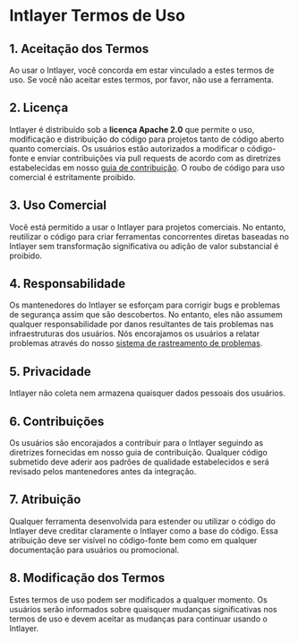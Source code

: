 # Intlayer Termos de Uso

## 1. Aceitação dos Termos

Ao usar o Intlayer, você concorda em estar vinculado a estes termos de uso. Se você não aceitar estes termos, por favor, não use a ferramenta.

## 2. Licença

Intlayer é distribuído sob a **licença Apache 2.0** que permite o uso, modificação e distribuição do código para projetos tanto de código aberto quanto comerciais. Os usuários estão autorizados a modificar o código-fonte e enviar contribuições via pull requests de acordo com as diretrizes estabelecidas em nosso [guia de contribuição](https://github.com/aymericzip/intlayer/blob/main/docs/pt/CONTRIBUTING.md). O roubo de código para uso comercial é estritamente proibido.

## 3. Uso Comercial

Você está permitido a usar o Intlayer para projetos comerciais. No entanto, reutilizar o código para criar ferramentas concorrentes diretas baseadas no Intlayer sem transformação significativa ou adição de valor substancial é proibido.

## 4. Responsabilidade

Os mantenedores do Intlayer se esforçam para corrigir bugs e problemas de segurança assim que são descobertos. No entanto, eles não assumem qualquer responsabilidade por danos resultantes de tais problemas nas infraestruturas dos usuários. Nós encorajamos os usuários a relatar problemas através do nosso [sistema de rastreamento de problemas](https://github.com/aymericzip/intlayer/issues).

## 5. Privacidade

Intlayer não coleta nem armazena quaisquer dados pessoais dos usuários.

## 6. Contribuições

Os usuários são encorajados a contribuir para o Intlayer seguindo as diretrizes fornecidas em nosso guia de contribuição. Qualquer código submetido deve aderir aos padrões de qualidade estabelecidos e será revisado pelos mantenedores antes da integração.

## 7. Atribuição

Qualquer ferramenta desenvolvida para estender ou utilizar o código do Intlayer deve creditar claramente o Intlayer como a base do código. Essa atribuição deve ser visível no código-fonte bem como em qualquer documentação para usuários ou promocional.

## 8. Modificação dos Termos

Estes termos de uso podem ser modificados a qualquer momento. Os usuários serão informados sobre quaisquer mudanças significativas nos termos de uso e devem aceitar as mudanças para continuar usando o Intlayer.
